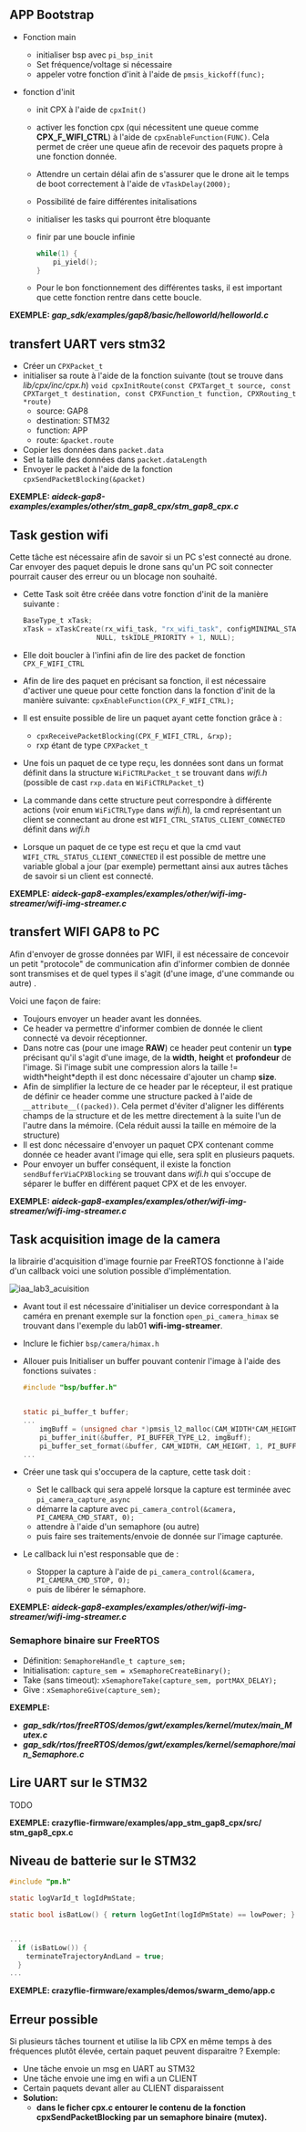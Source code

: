 ## APP Bootstrap

- Fonction main

  - initialiser bsp avec `pi_bsp_init`
  - Set fréquence/voltage si nécessaire
  - appeler votre fonction d'init à l'aide de `pmsis_kickoff(func);`

- fonction d'init

  - init CPX à l'aide de `cpxInit()`

  - activer les fonction cpx (qui nécessitent une queue comme **CPX_F_WIFI_CTRL**) à l'aide de `cpxEnableFunction(FUNC)`. Cela permet de créer une queue afin de recevoir des paquets propre à une fonction donnée.

  - Attendre un certain délai afin de s'assurer que le drone ait le temps de boot correctement à l'aide de `vTaskDelay(2000);`

  - Possibilité de faire différentes initalisations

  - initialiser les tasks qui pourront être bloquante

  - finir par une boucle infinie 

    ``` c
    while(1) {
        pi_yield();
    }
    ```

  - Pour le bon fonctionnement des différentes tasks, il est important que cette fonction rentre dans cette boucle.

**EXEMPLE: *gap_sdk/examples/gap8/basic/helloworld/helloworld.c***

## transfert UART vers stm32

- Créer un `CPXPacket_t`
- initialiser sa route à l'aide de la fonction suivante (tout se trouve dans *lib/cpx/inc/cpx.h*)
  `void cpxInitRoute(const CPXTarget_t source, const CPXTarget_t destination, const CPXFunction_t function, CPXRouting_t *route)`
  - source: GAP8
  - destination: STM32
  - function: APP
  - route: `&packet.route`
- Copier les données dans `packet.data`
- Set la taille des données dans `packet.dataLength`
- Envoyer le packet à l'aide de la fonction `cpxSendPacketBlocking(&packet)`

**EXEMPLE: *aideck-gap8-examples/examples/other/stm_gap8_cpx/stm_gap8_cpx.c***

## Task gestion wifi

Cette tâche est nécessaire afin de savoir si un PC s'est connecté au drone. Car envoyer des paquet depuis le drone sans qu'un PC soit connecter pourrait causer des erreur ou un blocage non souhaité.

- Cette Task soit être créée dans votre fonction d'init de la manière suivante : 
  ```c
  BaseType_t xTask;
  xTask = xTaskCreate(rx_wifi_task, "rx_wifi_task", configMINIMAL_STACK_SIZE * 2,
                    NULL, tskIDLE_PRIORITY + 1, NULL);
  ```

- Elle doit boucler à l'infini afin de lire des packet de fonction `CPX_F_WIFI_CTRL`

- Afin de lire des paquet en précisant sa fonction, il est nécessaire d'activer une queue pour cette fonction dans la fonction d'init de la manière suivante: `cpxEnableFunction(CPX_F_WIFI_CTRL);`

- Il est ensuite possible de lire un paquet ayant cette fonction grâce à :

  - `cpxReceivePacketBlocking(CPX_F_WIFI_CTRL, &rxp);`
  - rxp étant de type `CPXPacket_t`

- Une fois un paquet de ce type reçu, les données sont dans un format définit dans la structure `WiFiCTRLPacket_t` se trouvant dans *wifi.h* (possible de cast `rxp.data` en `WiFiCTRLPacket_t`)

- La commande dans cette structure peut correspondre à différente actions (voir enum `WiFiCTRLType` dans *wifi.h*), la cmd représentant un client se connectant au drone est `WIFI_CTRL_STATUS_CLIENT_CONNECTED` définit dans *wifi.h*

- Lorsque un paquet de ce type est reçu et que la cmd vaut `WIFI_CTRL_STATUS_CLIENT_CONNECTED` il est possible de mettre une variable global a jour (par exemple) permettant ainsi aux autres tâches de savoir si un client est connecté.

**EXEMPLE: *aideck-gap8-examples/examples/other/wifi-img-streamer/wifi-img-streamer.c***

## transfert WIFI GAP8 to PC

Afin d'envoyer de grosse données par WIFI, il est nécessaire de concevoir un petit "protocole" de communication afin d'informer combien de donnée sont transmises et de quel types il s'agit (d'une image, d'une commande ou autre) .

Voici une façon de faire:

- Toujours envoyer un header avant les données.
- Ce header va permettre d'informer combien de donnée le client connecté va devoir réceptionner.
- Dans notre cas (pour une image **RAW**) ce header peut contenir un **type** précisant qu'il s'agit d'une image, de la **width**, **height** et **profondeur** de l'image. Si l'image subit une compression alors la taille != width\*height\*depth il est donc nécessaire d'ajouter un champ **size**.
- Afin de simplifier la lecture de ce header par le récepteur, il est pratique de définir ce header comme une structure packed à l'aide de `__attribute__((packed))`. Cela permet d'éviter d'aligner les différents champs de la structure et de les mettre directement à la suite l'un de l'autre dans la mémoire. (Cela réduit aussi la taille en mémoire de la structure)
- Il est donc nécessaire d'envoyer un paquet CPX contenant comme donnée ce header avant l'image qui elle, sera split en plusieurs paquets.
- Pour envoyer un buffer conséquent, il existe la fonction `sendBufferViaCPXBlocking` se trouvant dans *wifi.h* qui s'occupe de séparer le buffer en différent paquet CPX et de les envoyer.

**EXEMPLE: *aideck-gap8-examples/examples/other/wifi-img-streamer/wifi-img-streamer.c***

## Task acquisition image de la camera

la librairie d'acquisition d'image fournie par FreeRTOS fonctionne à l'aide d'un callback voici une solution possible d'implémentation.

![iaa_lab3_acuisition](img/iaa_lab3_acuisition.png)

- Avant tout il est nécessaire d'initialiser un device correspondant à la caméra en prenant exemple sur la fonction `open_pi_camera_himax` se trouvant dans l'exemple du lab01 **wifi-img-streamer**.

- Inclure le fichier `bsp/camera/himax.h`

- Allouer puis Initialiser un buffer pouvant contenir l'image à l'aide des fonctions suivates :
  ```c
  #include "bsp/buffer.h"
  
  
  static pi_buffer_t buffer;
  ...
      imgBuff = (unsigned char *)pmsis_l2_malloc(CAM_WIDTH*CAM_HEIGHT);
      pi_buffer_init(&buffer, PI_BUFFER_TYPE_L2, imgBuff);
      pi_buffer_set_format(&buffer, CAM_WIDTH, CAM_HEIGHT, 1, PI_BUFFER_FORMAT_GRAY);
  ...
  ```

- Créer une task qui s'occupera de la capture, cette task doit :

  - Set le callback qui sera appelé lorsque la capture est terminée avec `pi_camera_capture_async`
  - démarre la capture avec `pi_camera_control(&camera, PI_CAMERA_CMD_START, 0);`
  - attendre à l'aide d'un semaphore (ou autre)
  - puis faire ses traitements/envoie de donnée sur l'image capturée.

- Le callback lui n'est responsable que de :

  - Stopper la capture à l'aide de `pi_camera_control(&camera, PI_CAMERA_CMD_STOP, 0);`
  - puis de libérer le sémaphore.

**EXEMPLE: *aideck-gap8-examples/examples/other/wifi-img-streamer/wifi-img-streamer.c***

### Semaphore binaire sur FreeRTOS

- Définition: `SemaphoreHandle_t capture_sem;`
- Initialisation: `capture_sem = xSemaphoreCreateBinary();` 
- Take (sans timeout): `xSemaphoreTake(capture_sem, portMAX_DELAY);`
- Give : `xSemaphoreGive(capture_sem);`

**EXEMPLE:**
- ***gap_sdk/rtos/freeRTOS/demos/gwt/examples/kernel/mutex/main_Mutex.c***
- ***gap_sdk/rtos/freeRTOS/demos/gwt/examples/kernel/semaphore/main_Semaphore.c***

## Lire UART sur le STM32
TODO

**EXEMPLE: crazyflie-firmware/examples/app_stm_gap8_cpx/src/
stm_gap8_cpx.c**

## Niveau de batterie sur le STM32

```c
#include "pm.h"

static logVarId_t logIdPmState;

static bool isBatLow() { return logGetInt(logIdPmState) == lowPower; }


...
  if (isBatLow()) {
    terminateTrajectoryAndLand = true;
  }
...
```
**EXEMPLE: crazyflie-firmware/examples/demos/swarm_demo/app.c**

## Erreur possible
Si plusieurs tâches tournent et utilise la lib CPX en même temps à des fréquences plutôt élevée, certain paquet peuvent disparaitre ?
Exemple:
- Une tâche envoie un msg en UART au STM32
- Une tâche envoie une img en wifi a un CLIENT
- Certain paquets devant aller au CLIENT disparaissent
- **Solution:**
	- **dans le ficher cpx.c entourer le contenu de la fonction cpxSendPacketBlocking par un semaphore binaire (mutex).**
